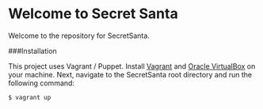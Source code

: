Welcome to Secret Santa
=======================

Welcome to the repository for SecretSanta.

###Installation

This project uses Vagrant / Puppet. Install [Vagrant](http://downloads.vagrantup.com/) and [Oracle VirtualBox](https://www.virtualbox.org/wiki/Downloads) on your machine. Next, navigate to the SecretSanta root directory and run the following command:

    $ vagrant up

